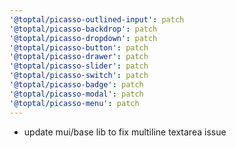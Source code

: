 ```yaml
---
'@toptal/picasso-outlined-input': patch
'@toptal/picasso-backdrop': patch
'@toptal/picasso-dropdown': patch
'@toptal/picasso-button': patch
'@toptal/picasso-drawer': patch
'@toptal/picasso-slider': patch
'@toptal/picasso-switch': patch
'@toptal/picasso-badge': patch
'@toptal/picasso-modal': patch
'@toptal/picasso-menu': patch
---
```


- update mui/base lib to fix multiline textarea issue

